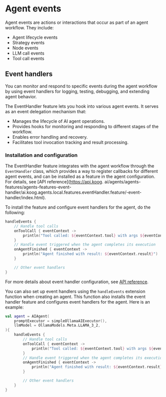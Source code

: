 # Agent events

Agent events are actions or interactions that occur as part of an agent workflow. They include:

- Agent lifecycle events
- Strategy events
- Node events
- LLM call events
- Tool call events

## Event handlers

You can monitor and respond to specific events during the agent workflow by using event handlers for logging, testing, debugging, and extending agent behavior.

The EventHandler feature lets you hook into various agent events. It serves as an event delegation mechanism that:

- Manages the lifecycle of AI agent operations.
- Provides hooks for monitoring and responding to different stages of the workflow.
- Enables error handling and recovery.
- Facilitates tool invocation tracking and result processing.

<!--## Key components

The EventHandler entity consists of five main handler types:

- Initialization handler that executes at the initialization of an agent run
- Result handler that processes successful results from agent operations
- Error handler that handles exceptions and errors that occur during execution
- Tool call listener that notifies when a tool is about to be invoked
- Tool result listener that processes the results after a tool has been called-->


### Installation and configuration

The EventHandler feature integrates with the agent workflow through the `EventHandler` class,
which provides a way to register callbacks for different agent events, and can be installed as a feature in the agent configuration. For details, see [API reference](https://api.koog.
ai/agents/agents-features/agents-features-event-handler/ai.koog.agents.local.features.eventHandler.feature/-event-handler/index.html).

To install the feature and configure event handlers for the agent, do the following:

<!--- INCLUDE
import ai.koog.agents.core.agent.AIAgent
import ai.koog.agents.features.eventHandler.feature.handleEvents
import ai.koog.prompt.executor.llms.all.simpleOllamaAIExecutor
import ai.koog.prompt.llm.OllamaModels

val agent = AIAgent(
    promptExecutor = simpleOllamaAIExecutor(),
    llmModel = OllamaModels.Meta.LLAMA_3_2,
) {
-->
<!--- SUFFIX 
} 
-->

```kotlin
handleEvents {
    // Handle tool calls
    onToolCall { eventContext ->
        println("Tool called: ${eventContext.tool} with args ${eventContext.toolArgs}")
    }
    // Handle event triggered when the agent completes its execution
    onAgentFinished { eventContext ->
        println("Agent finished with result: ${eventContext.result}")
    }

    // Other event handlers
}
```
<!--- KNIT example-events-01.kt -->

For more details about event handler configuration, see [API reference](https://api.koog.ai/agents/agents-features/agents-features-event-handler/ai.koog.agents.local.features.eventHandler.feature/-event-handler-config/index.html).

You can also set up event handlers using the `handleEvents` extension function when creating an agent.
This function also installs the event handler feature and configures event handlers for the agent. Here is an example:

<!--- INCLUDE
import ai.koog.agents.core.agent.AIAgent
import ai.koog.agents.features.eventHandler.feature.handleEvents
import ai.koog.prompt.executor.llms.all.simpleOllamaAIExecutor
import ai.koog.prompt.llm.OllamaModels
-->
```kotlin
val agent = AIAgent(
    promptExecutor = simpleOllamaAIExecutor(),
    llmModel = OllamaModels.Meta.LLAMA_3_2,
){
    handleEvents {
        // Handle tool calls
        onToolCall { eventContext ->
            println("Tool called: ${eventContext.tool} with args ${eventContext.toolArgs}")
        }
        // Handle event triggered when the agent completes its execution
        onAgentFinished { eventContext ->
            println("Agent finished with result: ${eventContext.result}")
        }

        // Other event handlers
    }
}
```
<!--- KNIT example-events-02.kt -->
